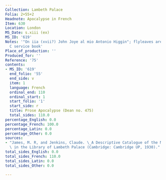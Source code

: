 ```yaml
---
Collection: Lambeth Palace
Folia: 2+55+2
Headnote: Apocalypse in French
Item: 630
Location: London
MS_Date: s.xiii (ex)
MS_ID: '619'
Notes: '"On iia (xvii?) John Joye al mio Antonio Higgin"; flyleaves are from a 13th
  C service book'
Place_of_production: ''
Produced_for: ''
Reference: '75'
contents:
- MS_ID: '619'
  end_folio: '55'
  end_side: v
  item: 1
  language: French
  ordinal_end: 110
  ordinal_start: 1
  start_folio: '1'
  start_side: r
  title: Prose Apocalypse (Dean no. 475)
  total_sides: 110.0
percentage_English: 0.0
percentage_French: 100.0
percentage_Latin: 0.0
percentage_Other: 0.0
sources:
- "James, M. R, and Jenkins, Claude. \_A Descriptive Catalogue of the Manuscripts\
  \ in the Library of Lambeth Palace (Cambridge: Cambridge UP, 1930)."
total_sides_English: 0.0
total_sides_French: 110.0
total_sides_Latin: 0.0
total_sides_Other: 0.0

---
```

